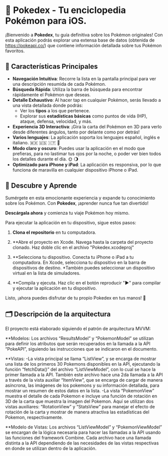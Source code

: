 # 📱 Pokedex - Tu enciclopedia Pokémon para iOS.

¡Bienvenido a **Pokedex**, tu guía definitiva sobre los Pokémon originales! Con esta aplicación podrás explorar una extensa base de datos (obtenida de https://pokeapi.co/) que contiene información detallada sobre tus Pokémon favoritos. 

## 🚀 Características Principales

- **Navegación Intuitiva**: Recorre la lista en la pantalla principal para ver una descripción resumida de cada Pokémon.
- **Búsqueda Rápida**: Utiliza la barra de búsqueda para encontrar rápidamente el Pokémon que deseas.
- **Detalle Exhaustivo**: Al hacer tap en cualquier Pokémon, serás llevado a una vista detallada donde podrás:
  - Ver los **tipos** a los que pertenece.
  - Explorar sus **estadísticas básicas** como puntos de vida (HP), ataque, defensa, velocidad, y más.
- **Experiencia 3D Interactiva**: ¡Gira la carta del Pokémon en 3D para verlo desde diferentes ángulos, tanto por delante como por detrás!
- **Varios lenguajes**: La aplicación soporta los lenguajes español, inglés e italiano. 🇲🇽 🇺🇸 🇮🇹 🍕
- **Modo claro y oscuro**: Puedes usar la aplicación en el modo que prefieras, para no lastimar tus ojos por la noche, o poder ver bien todos los detalles durante el día. 🌞 🌖
- **Optimizado para iPhone y iPad**: La aplicación es responsiva, por lo que funciona de maravilla en cualquier dispositivo iPhone o iPad.

## 🌟 Descubre y Aprende

Sumérgete en esta emocionante experiencia y expande tu conocimiento sobre los Pokémon. Con **Pokedex**, ¡aprender nunca fue tan divertido!

**Descárgala ahora** y comienza tu viaje Pokémon hoy mismo.


Para ejecutar la aplicación en tu dispositivo, sigue estos pasos:

1. **Clona el repositorio** en tu computadora.

2. **Abre el proyecto en Xcode.
   Navega hasta la carpeta del proyecto clonado.
   Haz doble clic en el archivo "Pokedex.xcodeproj"

3. **Selecciona tu dispositivo.
   Conecta tu iPhone o iPad a tu computadora.
   En Xcode, selecciona tu dispositivo en la barra de dispositivos de destino.
   *También puedes seleccionar un dispositivo virtual en la lista de simuladores.

4. **Compila y ejecuta.
   Haz clic en el botón reproducir "▶️" para compilar y ejecutar la aplicación en tu dispositivo.

Listo, ¡ahora puedes disfrutar de tu propio Pokedex en tus manos! 🤠
   
## 🗂️ Descripción de la arquitectura

El proyecto está elaborado siguiendo el patrón de arquitectura MVVM:

**Modelos: Los archivos “ResultsModel” y “PokemonModel” se utilizan para definir los atributos que serán recuperados en la llamada a la API “PokeAPI”, siguiendo las instrucciones que se indicaron en el documento.

**Vistas:
-La vista principal se llama “ListView”, y se encarga de mostrar una lista de los primeros 30 Pokemons disponibles en la API, ejecutando la función “fetchData()” del archivo “ListViewModel”, con lo cual se hace la primer llamada a la API. También este archivo hace una 2da llamada a la API a través de la vista auxiliar “ItemView”, que se encarga de cargar de manera asíncrona, las imágenes de los pokemons y su información detallada, para mostrar un resumen de estos datos en la lista.
-La vista “PokemonView” muestra el detalle de cada Pokemon e incluye una función de rotación en 3D de la carta que muestra la imagen del Pokemon. Aquí se utilizan dos vistas auxiliares: “RotationView” y “StatsView” para manejar el efecto de rotación de la carta y mostrar de manera atractiva las estadísticas del Pokemon, respectivamente.

**Modelo de Vistas:
Los archivos “ListViewModel” y “PokemonViewModel” se encargan de la lógica necesaria para hacer las llamadas a la API usando las funciones del framework Combine. Cada archivo hace una llamada distinta a la API dependiendo de las necesidades de las vistas respectivas en donde se utilizan dentro de la aplicación.

